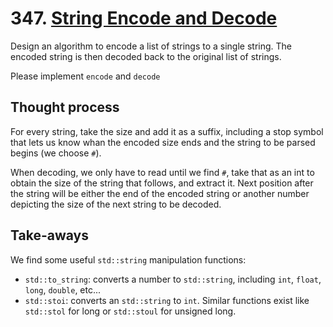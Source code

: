 # 347. [String Encode and Decode](https://neetcode.io/problems/string-encode-and-decode)

Design an algorithm to encode a list of strings to a single string. The encoded string is then decoded back to the original list of strings.

Please implement `encode` and `decode`

## Thought process

For every string, take the size and add it as a suffix, including a stop symbol that lets us know whan the encoded size ends and the string to be parsed begins (we choose `#`).

When decoding, we only have to read until we find `#`, take that as an int to obtain the size of the string that follows, and extract it. Next position after the string will be either the end of the encoded string or another number depicting the size of the next string to be decoded.

## Take-aways

We find some useful `std::string` manipulation functions:

- `std::to_string`: converts a number to `std::string`, including `int`, `float`, `long`, `double`, etc...
- `std::stoi`: converts an `std::string` to `int`. Similar functions exist like `std::stol` for long or `std::stoul` for unsigned long.